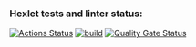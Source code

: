 ### Hexlet tests and linter status:
[![Actions Status](https://github.com/Skier54/java-project-78/actions/workflows/hexlet-check.yml/badge.svg)](https://github.com/Skier54/java-project-78/actions)
[![build](https://github.com/Skier54/java-project-78/actions/workflows/build.yml/badge.svg)](https://github.com/Skier54/java-project-78/actions/workflows/build.yml)
[![Quality Gate Status](https://sonarcloud.io/api/project_badges/measure?project=Skier54_java-project-78&metric=alert_status)](https://sonarcloud.io/summary/new_code?id=Skier54_java-project-78)
